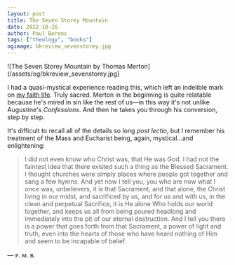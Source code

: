 ```yaml
---
layout: post
title: The Seven Storey Mountain
date: 2022-10-26
author: Paul Berens
tags: ["theology", "books"]
ogimage: bkreview_sevenstorey.jpg
---
```

![The Seven Storey Mountain by Thomas Merton](/assets/og/bkreview_sevenstorey.jpg]

I had a quasi-mystical experience reading this, which left an indelible mark on [my faith life](/catholic). Truly sacred. Merton in the beginning is quite relatable because he's mired in sin like the rest of us—in this way it's not unlike Augustine's *Confessions*. And then he takes you through his conversion, step by step.

It's difficult to recall all of the details so long *post lectio*, but I remember his treatment of the Mass and Eucharist being, again, mystical...and enlightening:

> I did not even know who Christ was, that He was God. I had not the faintest idea that there existed such a thing as the Blessed Sacrament. I thought churches were simply places where people got together and sang a few hymns. And yet now I tell you, you who are now what I once was, unbelievers, it is that Sacrament, and that alone, the Christ living in our midst, and sacrificed by us, and for us and with us, in the clean and perpetual Sacrifice, it is He alone Who holds our world together, and keeps us all from being poured headlong and immediately into the pit of our eternal destruction. And I tell you there is a power that goes forth from that Sacrament, a power of light and truth, even into the hearts of those who have heard nothing of Him and seem to be incapable of belief.

— ᴘ. ᴍ. ʙ.